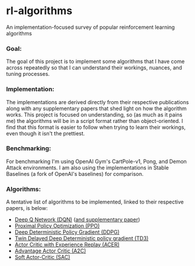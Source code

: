 # rl-algorithms
An implementation-focused survey of popular reinforcement learning algorithms

### Goal:

The goal of this project is to implement some algorithms that I have come across repeatedly so that I can understand their workings, nuances, and tuning processes. 

### Implementation:
The implementations are derived directly from their respective publications along with any supplementary papers that shed light on how the algorithm works. This project is focused on understanding, so (as much as it pains me) the algorithms will be in a script format rather than object-oriented. I find that this format is easier to follow when trying to learn their workings, even though it isn't the prettiest.

### Benchmarking:
For benchmarking I'm using OpenAI Gym's CartPole-v1, Pong, and Demon Attack environments. I am also using the implementations in Stable Baselines (a fork of OpenAI's baselines) for comparison.

### Algorithms:
A tentative list of algorithms to be implemented, linked to their respective papers, is below:

- [Deep Q Network (DQN)](https://www.cs.toronto.edu/~vmnih/docs/dqn.pdf) ([and supplementary paper](https://arxiv.org/pdf/1901.00137.pdf))
- [Proximal Policy Optimization (PPO)](https://arxiv.org/pdf/1707.06347.pdf)
- [Deep Deterministic Policy Gradient (DDPG)]()
- [Twin Delayed Deep Deterministic policy gradient (TD3)](https://arxiv.org/pdf/1802.09477.pdf)
- [Actor Critic with Experience Replay (ACER)](https://arxiv.org/pdf/1611.01224.pdf)
- [Advantage Actor Critic (A2C)](https://arxiv.org/pdf/1602.01783.pdf)
- [Soft Actor-Critic (SAC)](https://arxiv.org/pdf/1801.01290.pdf)